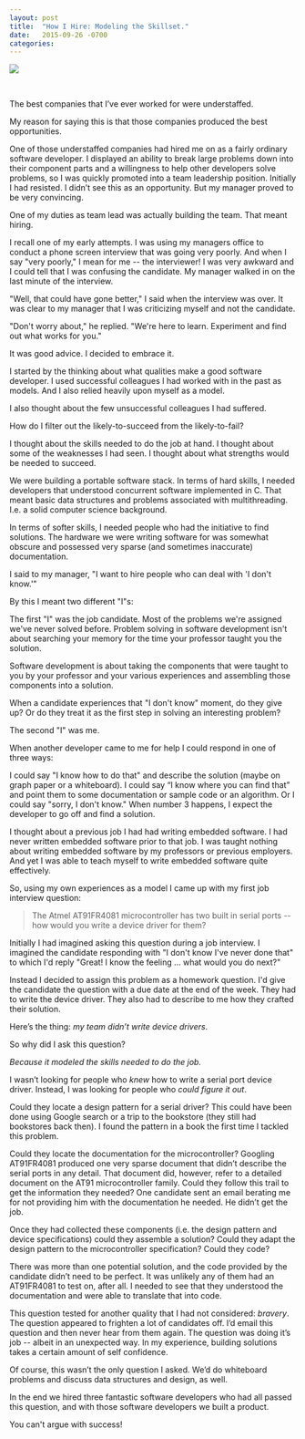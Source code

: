 ```yaml
---
layout: post
title:  "How I Hire: Modeling the Skillset."
date:   2015-09-26 -0700
categories:
---
```


![](/career/images/AT91FR4081.jpeg)

<br>

The best companies that I’ve ever worked for were understaffed.

My reason for saying this is that those companies produced the best opportunities.

One of those understaffed companies had hired me on as a fairly ordinary software developer. I displayed an ability to break large problems down into their component parts and a willingness to help other developers solve problems, so I was quickly promoted into a team leadership position. Initially I had resisted. I didn’t see this as an opportunity. But my manager proved to be very convincing.

One of my duties as team lead was actually building the team. That meant hiring.

I recall one of my early attempts. I was using my managers office to conduct a phone screen interview that was going very poorly. And when I say "very poorly," I mean for me -- the interviewer!  I was very awkward and I could tell that I was confusing the candidate. My manager walked in on the last minute of the interview.

"Well, that could have gone better," I said when the interview was over. It was clear to my manager that I was criticizing myself and not the candidate.

"Don't worry about," he replied. "We're here to learn. Experiment and find out what works for you."

It was good advice. I decided to embrace it.

I started by the thinking about what qualities make a good software developer. I used successful colleagues I had worked with in the past as models. And I also relied heavily upon myself as a model.

I also thought about the few unsuccessful colleagues I had suffered.

How do I filter out the likely-to-succeed from the likely-to-fail?

I thought about the skills needed to do the job at hand.  I thought about some of the weaknesses I had seen. I thought about what strengths would be needed to succeed.

We were building a portable software stack. In terms of hard skills, I needed developers that understood concurrent software implemented in C. That meant basic data structures and problems associated with multithreading. I.e. a solid computer science background.

In terms of softer skills, I needed people who had the initiative to find solutions. The hardware we were writing software for was somewhat obscure and possessed very sparse (and sometimes inaccurate) documentation.

I said to my manager, "I want to hire people who can deal with 'I don't know.'"

By this I meant two different "I"s:

The first "I" was the job candidate. Most of the problems we're assigned we've never solved before.  Problem solving in software development isn't about searching your memory for the time your professor taught you the solution.

Software development is about taking the components that were taught to you by your professor and your various experiences and assembling those components into a solution.

When a candidate experiences that "I don't know" moment, do they give up? Or do they treat it as the first step in solving an interesting problem? 

The second "I" was me.

When another developer came to me for help I could respond in one of three ways:

I could say "I know how to do that" and describe the solution (maybe on graph paper or a whiteboard).
I could say “I know where you can find that” and point them to some documentation or sample code or an algorithm.
Or I could say "sorry, I don't know."
When number 3 happens, I expect the developer to go off and find a solution.

I thought about a previous job I had had writing embedded software. I had never written embedded software prior to that job. I was taught nothing about writing embedded software by my professors or previous employers. And yet I was able to teach myself to write embedded software quite effectively.

So, using my own experiences as a model I came up with my first job interview question:

> The Atmel AT91FR4081 microcontroller has two built in serial ports -- how would you write a device driver for them?

Initially I had imagined asking this question during a job interview. I imagined the candidate responding with "I don't know I've never done that" to which I'd reply "Great! I know the feeling … what would you do next?"

Instead I decided to assign this problem as a homework question. I'd give the candidate the question with a due date at the end of the week. They had to write the device driver. They also had to describe to me how they crafted their solution.

Here’s the thing: *my team didn’t write device drivers*.

So why did I ask this question?

*Because it modeled the skills needed to do the job.*

I wasn’t looking for people who *knew* how to write a serial port device driver. Instead, I was looking for people who *could figure it out*.

Could they locate a design pattern for a serial driver? This could have been done using Google search or a trip to the bookstore (they still had bookstores back then). I found the pattern in a book the first time I tackled this problem.

Could they locate the documentation for the microcontroller? Googling AT91FR4081 produced one very sparse document that didn’t describe the serial ports in any detail. That document did, however, refer to a detailed document on the AT91 microcontroller family. Could they follow this trail to get the information they needed? One candidate sent an email berating me for not providing him with the documentation he needed. He didn’t get the job.

Once they had collected these components (i.e. the design pattern and device specifications) could they assemble a solution? Could they adapt the design pattern to the microcontroller specification? Could they code?

There was more than one potential solution, and the code provided by the candidate didn’t need to be perfect. It was unlikely any of them had an AT91FR4081 to test on, after all. I needed to see that they understood the documentation and were able to translate that into code.

This question tested for another quality that I had not considered: *bravery*. The question appeared to frighten a lot of candidates off. I’d email this question and then never hear from them again. The question was doing it’s job -- albeit in an unexpected way. In my experience, building solutions takes a certain amount of self confidence.

Of course, this wasn’t the only question I asked. We’d do whiteboard problems and discuss data structures and design, as well.

In the end we hired three fantastic software developers who had all passed this question, and with those software developers we built a product.

You can't argue with success!